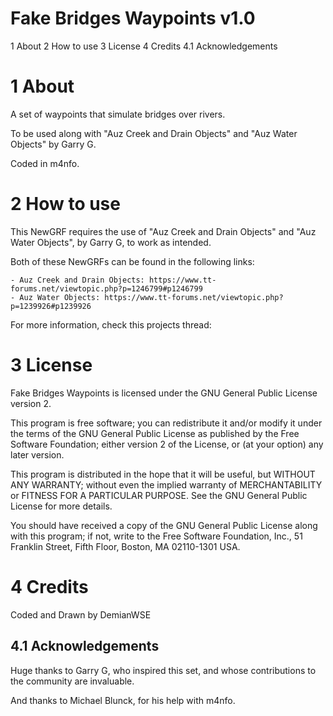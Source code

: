 Fake Bridges Waypoints v1.0
========================

1 About
2 How to use
3 License
4 Credits
  4.1 Acknowledgements


1 About
=======

A set of waypoints that simulate bridges over rivers. 

To be used along with "Auz Creek and Drain Objects" and "Auz Water Objects" by Garry G. 

Coded in m4nfo.

2 How to use
============

This NewGRF requires the use of "Auz Creek and Drain Objects" and "Auz Water Objects", by Garry G, to work as intended. 

Both of these NewGRFs can be found in the following links:

	- Auz Creek and Drain Objects: https://www.tt-forums.net/viewtopic.php?p=1246799#p1246799
	- Auz Water Objects: https://www.tt-forums.net/viewtopic.php?p=1239926#p1239926

For more information, check this projects thread: 

3 License
=========

Fake Bridges Waypoints is licensed under the GNU General Public
License version 2.

This program is free software; you can redistribute it and/or modify it
under the terms of the GNU General Public License as published by the
Free Software Foundation; either version 2 of the License, or (at your
option) any later version.

This program is distributed in the hope that it will be useful, but
WITHOUT ANY WARRANTY; without even the implied warranty of
MERCHANTABILITY or FITNESS FOR A PARTICULAR PURPOSE. See the GNU General
Public License for more details.

You should have received a copy of the GNU General Public License along
with this program; if not, write to the Free Software Foundation, Inc.,
51 Franklin Street, Fifth Floor, Boston, MA 02110-1301 USA.

4 Credits
=========

Coded and Drawn by DemianWSE

4.1 Acknowledgements
--------------------

Huge thanks to Garry G, who inspired this set, and whose contributions to the community are invaluable.
  
And thanks to Michael Blunck, for his help with m4nfo.
